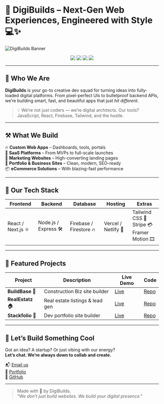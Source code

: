 # 🚀 DigiBuilds – Next-Gen Web Experiences, Engineered with Style 💻✨

![DigiBuilds Banner](https://your-image-link.com/banner.png) 

<p align="center">
  <img src="https://img.shields.io/badge/Tech-React-blue?style=for-the-badge&logo=react" />
  <img src="https://img.shields.io/badge/Backend-Node.js-brightgreen?style=for-the-badge&logo=node.js" />
  <img src="https://img.shields.io/badge/DB-Firebase-yellow?style=for-the-badge&logo=firebase" />
  <img src="https://img.shields.io/badge/Deploy-Vercel-black?style=for-the-badge&logo=vercel" />
</p>

---

## 🧠 Who We Are

**DigiBuilds** is your go-to creative dev squad for turning ideas into fully-loaded digital platforms. From pixel-perfect UIs to bulletproof backend APIs, we’re building smart, fast, and beautiful apps that just *hit different*.

> 💡 We’re not just coders — we’re digital architects. Our tools? JavaScript, React, Firebase, Tailwind, and the hustle.

---

## ⚒️ What We Build

🔥 **Custom Web Apps** – Dashboards, tools, portals  
📱 **SaaS Platforms** – From MVPs to full-scale launches  
🎯 **Marketing Websites** – High-converting landing pages  
💼 **Portfolio & Business Sites** – Clean, modern, SEO-ready  
📦 **eCommerce Solutions** – With blazing-fast performance

---

## 🧩 Our Tech Stack

| Frontend | Backend | Database | Hosting | Extras |
|---------|---------|----------|---------|--------|
| React / Next.js ⚛️ | Node.js / Express 🛠️ | Firebase / Firestore 🔥 | Vercel / Netlify 🚀 | Tailwind CSS 🎨<br>Stripe 💳<br>Framer Motion 🎞️ |

---

## 🚧 Featured Projects

| Project | Description | Live Demo | Code |
|--------|-------------|-----------|------|
| **BuildBase** 🧱 | Construction Biz site builder | [Live](https://buildbase.vercel.app) | [Repo](https://github.com/yourname/buildbase) |
| **RealEstatz** 🏠 | Real estate listings & lead gen | [Live](https://realestatz.vercel.app) | [Repo](https://github.com/yourname/realestatz) |
| **Stackfolio** 💼 | Dev portfolio site builder | [Live](https://stackfolio.vercel.app) | [Repo](https://github.com/yourname/stackfolio) |

---

## 🤝 Let’s Build Something Cool

Got an idea? A startup? Or just vibing with our energy?  
**Let’s chat. We’re always down to collab and create.**

📬 [Email us](mailto:digibuilds@gmail.com)  
🔗 [Portfolio](https://digibuilds.netlify.app)  
🐙 [GitHub](https://github.com/DigiBuilds)  

---

> Made with 💖 by DigiBuilds.  
> _"We don't just build websites. We build your digital presence."_  
